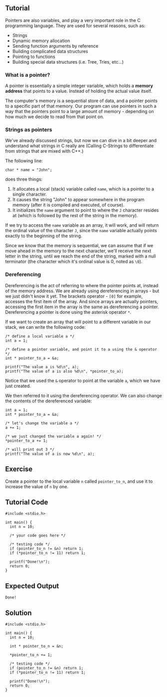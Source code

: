 Tutorial
--------

Pointers are also variables, and play a very important role in the C programming language. They are used for several reasons, such as:

* Strings
* Dynamic memory allocation
* Sending function arguments by reference 
* Building complicated data structures
* Pointing to functions
* Building special data structures (i.e. Tree, Tries, etc...)

### What is a pointer?

A pointer is essentially a simple integer variable, which holds a **memory address** that points to a value. Instead of holding the actual value itself. 

The computer's memory is a sequential store of data, and a pointer points to a specific part of that memory. Our program can use pointers in such a way that the pointers point to a large amount of memory - depending on how much we decide to read from that point on.

### Strings as pointers

We've already discussed strings, but now we can dive in a bit deeper and understand what strings in C really are (Calling C-Strings to differentiate from strings that are mixed with C++.) 

The following line:

    char * name = "John";

does three things:

1. It allocates a local (stack) variable called `name`, which is a pointer to a single character. 
2. It causes the string "John" to appear somewhere in the program memory (after it is compiled and executed, of course). 
3. It initializes the `name` argument to point to where the `J` character resides at (which is followed by the rest of the string in the memory).

If we try to access the `name` variable as an array, it will work, and will return the ordinal value of the character `J`, since the `name` variable actually points exactly to the beginning of the string.

Since we know that the memory is sequential, we can assume that if we move ahead in the memory to the next character, we'll receive the next letter in the string, until we reach the end of the string, marked with a null terminator (the character which it's ordinal value is 0, noted as `\0`).

### Dereferencing

Dereferencing is the act of referring to where the pointer points at, instead of the memory address. We are already using dereferencing in arrays - but we just didn't know it yet. The brackets operator - `[0]` for example, accesses the first item of the array. And since arrays are actually pointers, accessing the first item in the array is the same as dereferencing a pointer. Dereferencing a pointer is done using the asterisk operator `*`.

If we want to create an array that will point to a different variable in our stack, we can write the following code:

    /* define a local variable a */
    int a = 1;

    /* define a pointer variable, and point it to a using the & operator */
    int * pointer_to_a = &a;

    printf("The value a is %d\n", a);
    printf("The value of a is also %d\n", *pointer_to_a);

Notice that we used the `&` operator to point at the variable `a`, which we have just created.

We then referred to it using the dereferencing operator. We can also change the contents of the dereferenced variable:

    int a = 1;
    int * pointer_to_a = &a;

    /* let's change the variable a */
    a += 1;

    /* we just changed the variable a again! */
    *pointer_to_a += 1;

    /* will print out 3 */
    printf("The value of a is now %d\n", a);

Exercise
--------

Create a pointer to the local variable `n` called `pointer_to_n`, and use it to increase the value of `n` by one.

Tutorial Code
-------------

    #include <stdio.h>

    int main() {
      int n = 10;

      /* your code goes here */

      /* testing code */
      if (pointer_to_n != &n) return 1;
      if (*pointer_to_n != 11) return 1;

      printf("Done!\n");
      return 0;
    }

Expected Output
---------------

    Done!

Solution
--------

    #include <stdio.h>

    int main() {
      int n = 10;

      int * pointer_to_n = &n;

      *pointer_to_n += 1;

      /* testing code */
      if (pointer_to_n != &n) return 1;
      if (*pointer_to_n != 11) return 1;

      printf("Done!\n");
      return 0;
    }
